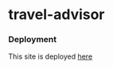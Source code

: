 # travel-advisor


### Deployment  
This site is deployed [here]( https://hushibul.github.io/travel-advisor/)
